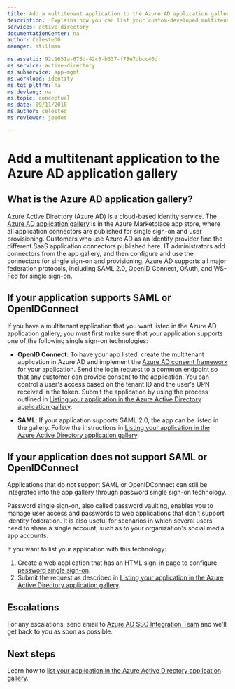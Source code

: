 ```yaml
---
title: Add a multitenant application to the Azure AD application gallery | Microsoft Docs
description:  Explains how you can list your custom-developed multitenant application in the Azure AD application gallery.
services: active-directory
documentationCenter: na
author: CelesteDG
manager: mtillman

ms.assetid: 92c1651a-675d-42c8-b337-f78e7dbcc40d
ms.service: active-directory
ms.subservice: app-mgmt
ms.workload: identity
ms.tgt_pltfrm: na
ms.devlang: na
ms.topic: conceptual
ms.date: 09/11/2018
ms.author: celested
ms.reviewer: jeedes

---
```


# Add a multitenant application to the Azure AD application gallery

## What is the Azure AD application gallery?

Azure Active Directory (Azure AD) is a cloud-based identity service. The [Azure AD application gallery](https://azure.microsoft.com/marketplace/active-directory/all/) is in the Azure Marketplace app store, where all application connectors are published for single sign-on and user provisioning. Customers who use Azure AD as an identity provider find the different SaaS application connectors published here. IT administrators add connectors from the app gallery, and then configure and use the connectors for single sign-on and provisioning. Azure AD supports all major federation protocols, including SAML 2.0, OpenID Connect, OAuth, and WS-Fed for single sign-on. 

## If your application supports SAML or OpenIDConnect
If you have a multitenant application that you want listed in the Azure AD application gallery, you must first make sure that your application supports one of the following single sign-on technologies:

- **OpenID Connect**: To have your app listed, create the multitenant application in Azure AD and implement the [Azure AD consent framework](https://docs.microsoft.com/azure/active-directory/develop/active-directory-integrating-applications) for your application. Send the login request to a common endpoint so that any customer can provide consent to the application. You can control a user's access based on the tenant ID and the user's UPN received in the token. Submit the application by using the process outlined in [Listing your application in the Azure Active Directory application gallery](https://docs.microsoft.com/azure/active-directory/develop/active-directory-app-gallery-listing).

- **SAML**: If your application supports SAML 2.0, the app can be listed in the gallery. Follow the instructions in [Listing your application in the Azure Active Directory application gallery](https://docs.microsoft.com/azure/active-directory/develop/active-directory-app-gallery-listing).

## If your application does not support SAML or OpenIDConnect
Applications that do not support SAML or OpenIDConnect can still be integrated into the app gallery through password single sign-on technology.

Password single sign-on, also called password vaulting, enables you to manage user access and passwords to web applications that don't support identity federation. It is also useful for scenarios in which several users need to share a single account, such as to your organization's social media app accounts. 

If you want to list your application with this technology:
1. Create a web application that has an HTML sign-in page to configure [password single sign-on](https://docs.microsoft.com/azure/active-directory/active-directory-appssoaccess-whatis). 
2. Submit the request as described in [Listing your application in the Azure Active Directory application gallery](https://docs.microsoft.com/azure/active-directory/develop/active-directory-app-gallery-listing).

## Escalations

For any escalations, send email to [Azure AD SSO Integration Team](<mailto:SaaSApplicationIntegrations@service.microsoft.com>) and we'll get back to you as soon as possible.

## Next steps
Learn how to [list your application in the Azure Active Directory application gallery](https://docs.microsoft.com/azure/active-directory/develop/active-directory-app-gallery-listing).
